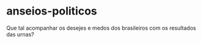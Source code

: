 # anseios-politicos
Que tal acompanhar os desejes e medos dos brasileiros com os resultados das urnas?
